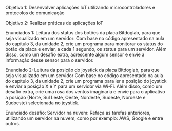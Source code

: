 Objetivo 1: Desenvolver aplicações IoT utilizando microcontroladores e
protocolos de comunicação

Objetivo 2: Realizar práticas de aplicações IoT

Enunciados 1:
Leitura dos status dos botões da placa Bitdoglab, para que seja
visualizado em um servidor:
Com base no código apresentado na aula do capítulo 3, da unidade 2,
crie um programa para monitorar os status do botão da placa e enviar, a
cada 1 segundo, os status para um servidor. Além disso, como um desafio
extra, acrescente algum sensor e envie a informação desse sensor para
o servidor.

Enunciado 2:
Leitura da posição do joystick da placa Bitdoglab, para que seja
visualizado em um servidor
Com base no código apresentado na aula do capítulo 3, da unidade 2,
crie um programa para ler a posição do joystick e enviar a posição X e Y
para um servidor via Wi-Fi. Além disso, como um desafio extra, crie uma
rosa dos ventos imaginaria e envie para o aplicativo a posição (Norte, Sul
Leste, Oeste, Nordeste, Sudeste, Noroeste e Sudoeste) selecionada no
joystick.

Enunciado desafio:
Servidor na nuvem: Refaça as tarefas anteriores, utilizando um servidor
na nuvem, como por exemplo: AWS, Google e entre outros.

